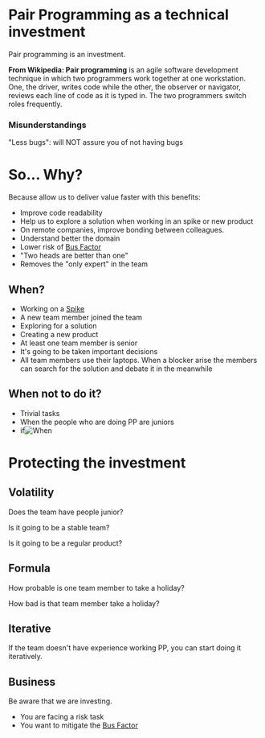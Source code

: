 # Pair Programming as a technical investment

Pair programming is an investment.

**From Wikipedia: Pair programming** is an agile software development technique in which two programmers work together at one workstation. One, the driver, writes code while the other, the observer or navigator, reviews each line of code as it is typed in. The two programmers switch roles frequently.

### Misunderstandings

"Less bugs": will NOT assure you of not having bugs

# So... Why?

Because allow us to deliver value faster with this benefits: 

- Improve code readability
- Help us to explore a solution when working in an spike or new product
- On remote companies, improve bonding between colleagues.
- Understand better the domain
- Lower risk of [Bus Factor](https://www.notion.so/Bus-factor-86d319dd1eac48009e3f51aef463265b)
- "Two heads are better than one"
- Removes the "only expert" in the team

## When?

- Working on a [Spike](https://lucianogarciaz.github.io/thoughts/2022/11/07/spike.html)
- A new team member joined the team
- Exploring for a solution
- Creating a new product
- At least one team member is senior
- It's going to be taken important decisions
- All team members use their laptops. When a blocker arise the members can search for the solution and debate it in the meanwhile

## When not to do it?

- Trivial tasks
- When the people who are doing PP are juniors
- if![When](#when?)

# Protecting the investment

## Volatility

Does the team have people junior?

Is it going to be a stable team?

Is it going to be a regular product?

## Formula

How probable is one team member to take a holiday?

How bad is that team member take a holiday?


## Iterative

If the team doesn't have experience working PP, you can start doing it iteratively.

## Business

Be aware that we are investing.

- You are facing a risk task
- You want to mitigate the [Bus Factor](https://lucianogarciaz.github.io/thoughts/2022/11/07/bus-factor.html)

